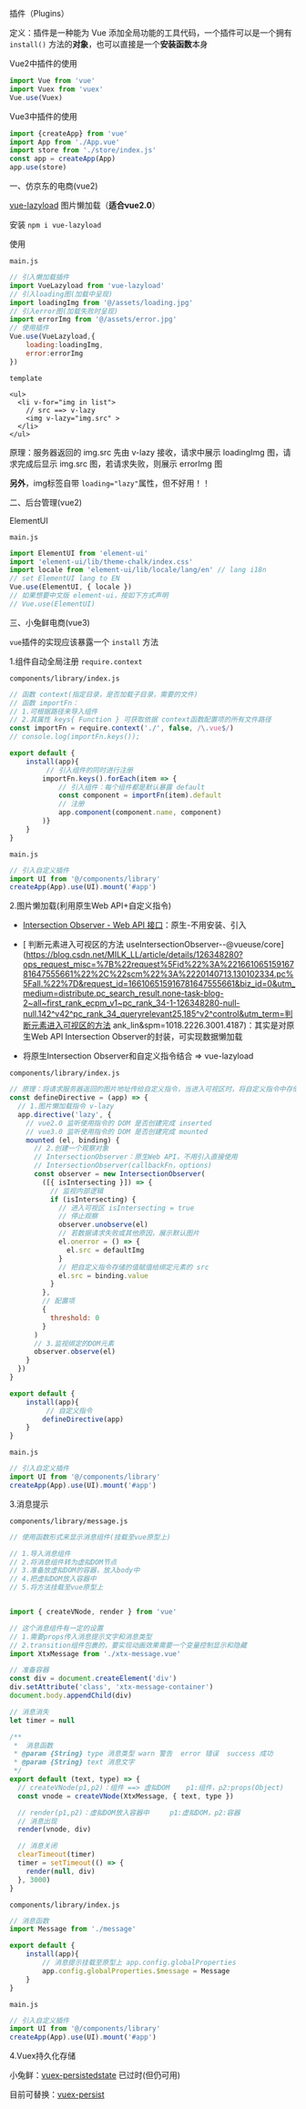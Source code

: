 插件（Plugins）

定义：插件是一种能为 Vue 添加全局功能的工具代码，一个插件可以是一个拥有 `install()` 方法的**对象**，也可以直接是一个**安装函数**本身

Vue2中插件的使用

```js
import Vue from 'vue'
import Vuex from 'vuex'
Vue.use(Vuex)
```

Vue3中插件的使用

```js
import {createApp} from 'vue'
import App from './App.vue'
import store from './store/index.js'
const app = createApp(App)
app.use(store)
```



一、仿京东的电商(vue2)

[vue-lazyload](https://www.npmjs.com/package/vue-lazyload) 图片懒加载（**适合vue2.0**）

安装 `npm i vue-lazyload`

使用

`main.js`

```js
// 引入懒加载插件
import VueLazyload from 'vue-lazyload'
// 引入loading图(加载中呈现)
import loadingImg from '@/assets/loading.jpg'
// 引入error图(加载失败时呈现)
import errorImg from '@/assets/error.jpg'
// 使用插件
Vue.use(VueLazyload,{
    loading:loadingImg,
    error:errorImg
})
```

`template`

```vue
<ul>
  <li v-for="img in list">
    // src ==> v-lazy
    <img v-lazy="img.src" >
  </li>
</ul>
```

原理：服务器返回的 img.src 先由 v-lazy 接收，请求中展示 loadingImg 图，请求完成后显示 img.src 图，若请求失败，则展示 errorImg 图



**另外**，img标签自带 `loading="lazy"`属性，但不好用！！



二、后台管理(vue2)

ElementUI

`main.js`

```js
import ElementUI from 'element-ui'
import 'element-ui/lib/theme-chalk/index.css'
import locale from 'element-ui/lib/locale/lang/en' // lang i18n
// set ElementUI lang to EN
Vue.use(ElementUI, { locale })
// 如果想要中文版 element-ui，按如下方式声明
// Vue.use(ElementUI)
```



三、小兔鲜电商(vue3)

`vue`插件的实现应该暴露一个 `install` 方法

1.组件自动全局注册	`require.context`

`components/library/index.js`

```js
// 函数 context(指定目录，是否加载子目录，需要的文件)
// 函数 importFn：
// 1.可根据路径来导入组件
// 2.其属性 keys{ Function } 可获取依据 context函数配置项的所有文件路径
const importFn = require.context('./', false, /\.vue$/)
// console.log(importFn.keys());

export default {
    install(app){
         // 引入组件的同时进行注册
    	importFn.keys().forEach(item => {
      		// 引入组件：每个组件都是默认暴露 default
      		const component = importFn(item).default
      		// 注册
      		app.component(component.name, component)
        )}
    }
}
```

`main.js`

```js
// 引入自定义插件
import UI from '@/components/library'
createApp(App).use(UI).mount('#app')
```



2.图片懒加载(利用原生Web API+自定义指令)

- [Intersection Observer - Web API 接口](https://developer.mozilla.org/zh-CN/docs/Web/API/IntersectionObserver)：原生-不用安装、引入

- [ 判断元素进入可视区的方法 useIntersectionObserver--@vueuse/core](https://blog.csdn.net/MILK_LL/article/details/126348280?ops_request_misc=%7B%22request%5Fid%22%3A%22166106515916781647555661%22%2C%22scm%22%3A%2220140713.130102334.pc%5Fall.%22%7D&request_id=166106515916781647555661&biz_id=0&utm_medium=distribute.pc_search_result.none-task-blog-2~all~first_rank_ecpm_v1~pc_rank_34-1-126348280-null-null.142^v42^pc_rank_34_queryrelevant25,185^v2^control&utm_term=判断元素进入可视区的方法 ank_lin&spm=1018.2226.3001.4187)：其实是对原生Web API Intersection Observer的封装，可实现数据懒加载

- 将原生Intersection Observer和自定义指令结合 => vue-lazyload

`components/library/index.js`

```js
// 原理：将请求服务器返回的图片地址传给自定义指令，当进入可视区时，将自定义指令中存储的图片地址赋值给绑定指令的元素的 src，从而展示图片
const defineDirective = (app) => {
  // 1.图片懒加载指令 v-lazy
  app.directive('lazy', {
    // vue2.0 监听使用指令的 DOM 是否创建完成 inserted
    // vue3.0 监听使用指令的 DOM 是否创建完成 mounted
    mounted (el, binding) {
      // 2.创建一个观察对象
      // IntersectionObserver：原生Web API，不用引入直接使用
      // IntersectionObserver(callbackFn，options)
      const observer = new IntersectionObserver(
        ([{ isIntersecting }]) => {
          // 监视内部逻辑
          if (isIntersecting) {
            // 进入可视区 isIntersecting = true
            // 停止观察
            observer.unobserve(el)
            // 若数据请求失败或其他原因，展示默认图片
            el.onerror = () => {
              el.src = defaultImg
            }
            // 把自定义指令存储的值赋值给绑定元素的 src
            el.src = binding.value
          }
        },
        // 配置项
        {
          threshold: 0
        }
      )
      // 3.监视绑定的DOM元素
      observer.observe(el)
    }
  })
}

export default {
    install(app){
         // 自定义指令
    	defineDirective(app)
    }
}
```

`main.js`

```js
// 引入自定义插件
import UI from '@/components/library'
createApp(App).use(UI).mount('#app')
```



3.消息提示

`components/library/message.js`

```js
// 使用函数形式来显示消息组件(挂载至vue原型上)

// 1.导入消息组件
// 2.将消息组件转为虚拟DOM节点
// 3.准备放虚拟DOM的容器，放入body中
// 4.把虚拟DOM放入容器中
// 5.将方法挂载至vue原型上


import { createVNode, render } from 'vue'

// 这个消息组件有一定的设置
// 1.需要props传入消息提示文字和消息类型
// 2.transition组件包裹的，要实现动画效果需要一个变量控制显示和隐藏
import XtxMessage from './xtx-message.vue'

// 准备容器
const div = document.createElement('div')
div.setAttribute('class', 'xtx-message-container')
document.body.appendChild(div)

// 消息消失
let timer = null

/**
 *  消息函数
 * @param {String} type 消息类型 warn 警告  error 错误  success 成功
 * @param {String} text 消息文字
 */
export default (text, type) => {
  // createVNode(p1,p2)：组件 ==> 虚拟DOM    p1:组件，p2:props(Object)
  const vnode = createVNode(XtxMessage, { text, type })

  // render(p1,p2)：虚拟DOM放入容器中     p1:虚拟DOM，p2:容器
  // 消息出现
  render(vnode, div)

  // 消息关闭
  clearTimeout(timer)
  timer = setTimeout(() => {
    render(null, div)
  }, 3000)
}
```

`components/library/index.js`

```js
// 消息函数
import Message from './message'

export default {
    install(app){
        // 消息提示挂载至原型上 app.config.globalProperties
    	app.config.globalProperties.$message = Message
    }
}
```

`main.js`

```js
// 引入自定义插件
import UI from '@/components/library'
createApp(App).use(UI).mount('#app')
```

4.Vuex持久化存储

小兔鲜：[vuex-persistedstate](https://www.npmjs.com/package/vuex-persistedstate) 已过时(但仍可用)

目前可替换：[vuex-persist ](https://www.npmjs.com/package/vuex-persist)

